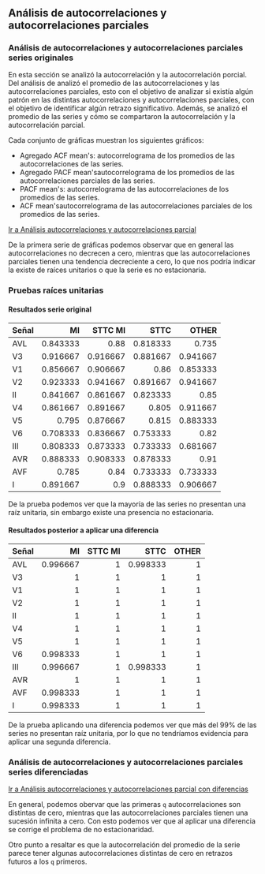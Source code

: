
# 

## Análisis de autocorrelaciones y autocorrelaciones parciales

### Análisis de autocorrelaciones y autocorrelaciones parciales series originales

En esta sección se analizó la autocorrelación y la autocorrelación porcial. Del análisis de analizó el promedio de las autocorrelaciones y las autocorrelaciones parciales, esto con el objetivo de analizar si existía algún patrón en las distintas autocorrelaciones y autocorrelaciones parciales, con el objetivo de identificar algún retrazo significativo. Además, se analizó el promedio de las series y cómo se compartaron la autocorrelación y la autocorrelación parcial.

Cada conjunto de gráficas muestran los siguientes gráficos:

* Agregado ACF mean's: autocorrelograma de los promedios de las autocorrelaciones de las series.
* Agregado PACF mean'sautocorrelograma de los promedios de las autocorrelaciones parciales de las series.
* PACF mean's: autocorrelograma de las autocorrelaciones de los promedios de las series.
* ACF mean'sautocorrelograma de las autocorrelaciones parciales de los promedios de las series.

[Ir a Análisis autocorrelaciones y autocorrelaciones parcial](../notebooks/01_analisis_autocorrelaciones.ipynb#3d1)

De la primera serie de gráficas podemos observar que en general las autocorrelaciones no decrecen a cero, mientras que las autocorrelaciones parciales tienen una tendencia decreciente a cero, lo que nos podría indicar la existe de raíces unitarios o que la serie es no estacionaria.

### Pruebas raíces unitarias

#### Resultados serie original

| Señal   |       MI |   STTC MI |     STTC |    OTHER |
|:--------|---------:|----------:|---------:|---------:|
| AVL     | 0.843333 |  0.88     | 0.818333 | 0.735    |
| V3      | 0.916667 |  0.916667 | 0.881667 | 0.941667 |
| V1      | 0.856667 |  0.906667 | 0.86     | 0.853333 |
| V2      | 0.923333 |  0.941667 | 0.891667 | 0.941667 |
| II      | 0.841667 |  0.861667 | 0.823333 | 0.85     |
| V4      | 0.861667 |  0.891667 | 0.805    | 0.911667 |
| V5      | 0.795    |  0.876667 | 0.815    | 0.883333 |
| V6      | 0.708333 |  0.836667 | 0.753333 | 0.82     |
| III     | 0.808333 |  0.873333 | 0.733333 | 0.681667 |
| AVR     | 0.888333 |  0.908333 | 0.878333 | 0.91     |
| AVF     | 0.785    |  0.84     | 0.733333 | 0.733333 |
| I       | 0.891667 |  0.9      | 0.888333 | 0.906667 |

De la prueba podemos ver que la mayoría de las series no presentan una raíz unitaria, sin embargo existe una presencia no estacionaria.

#### Resultados posterior a aplicar una diferencia

| Señal   |       MI |   STTC MI |     STTC |   OTHER |
|:--------|---------:|----------:|---------:|--------:|
| AVL     | 0.996667 |         1 | 0.998333 |       1 |
| V3      | 1        |         1 | 1        |       1 |
| V1      | 1        |         1 | 1        |       1 |
| V2      | 1        |         1 | 1        |       1 |
| II      | 1        |         1 | 1        |       1 |
| V4      | 1        |         1 | 1        |       1 |
| V5      | 1        |         1 | 1        |       1 |
| V6      | 0.998333 |         1 | 1        |       1 |
| III     | 0.996667 |         1 | 0.998333 |       1 |
| AVR     | 1        |         1 | 1        |       1 |
| AVF     | 0.998333 |         1 | 1        |       1 |
| I       | 0.998333 |         1 | 1        |       1 |

De la prueba aplicando una diferencia podemos ver que más del 99% de las series no presentan raíz unitaria, por lo que no tendríamos evidencia para aplicar una segunda diferencia.

### Análisis de autocorrelaciones y autocorrelaciones parciales series diferenciadas

[Ir a Análisis autocorrelaciones y autocorrelaciones parcial con diferencias](../notebooks/01_analisis_autocorrelaciones.ipynb#3d3)

En general, podemos obervar que las primeras `q` autocorrelaciones son distintas de cero, mientras que las autocorrelaciones parciales tienen una sucesión infinita a cero. Con esto podemos ver que al aplicar una diferencia se corrige el problema de no estacionaridad.

Otro punto a resaltar es que la autocorrelación del promedio de la serie parece tener algunas autocorrelaciones distintas de cero en retrazos futuros a los `q` primeros.


